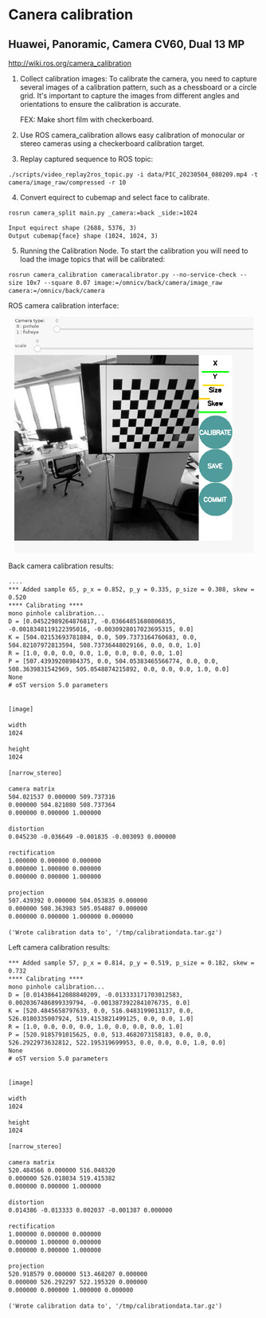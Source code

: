 # Canera calibration

## Huawei, Panoramic, Camera CV60, Dual 13 MP

 http://wiki.ros.org/camera_calibration

1. Collect calibration images: To calibrate the camera, you need to
   capture several images of a calibration pattern, such as a
   chessboard or a circle grid. It's important to capture the images
   from different angles and orientations to ensure the calibration is
   accurate.

   FEX: Make short film with checkerboard.

2. Use ROS camera_calibration allows easy calibration of monocular or
   stereo cameras using a checkerboard calibration target.

3. Replay captured sequence to ROS topic:

```shell
./scripts/video_replay2ros_topic.py -i data/PIC_20230504_080209.mp4 -t camera/image_raw/compressed -r 10
```

4. Convert equirect to cubemap and select face to calibrate.

```shell
rosrun camera_split main.py _camera:=back _side:=1024
```
	Input equirect shape (2688, 5376, 3)
	Output cubemap{face} shape (1024, 1024, 3)

5. Running the Calibration Node. To start the calibration you will
   need to load the image topics that will be calibrated:


```shell
rosrun camera_calibration cameracalibrator.py --no-service-check --size 10x7 --square 0.07 image:=/omnicv/back/camera/image_raw camera:=/omnicv/back/camera
```
ROS camera calibration interface:
<p align="center">
  <img width="480" src="calibrate.png">
</p>

Back camera calibration results:

```
....
*** Added sample 65, p_x = 0.852, p_y = 0.335, p_size = 0.308, skew = 0.520
**** Calibrating ****
mono pinhole calibration...
D = [0.04522989264876817, -0.03664851680806835, -0.0018348119122395016, -0.0030928017023695315, 0.0]
K = [504.02153693781884, 0.0, 509.7373164760683, 0.0, 504.82107972813594, 508.73736448029166, 0.0, 0.0, 1.0]
R = [1.0, 0.0, 0.0, 0.0, 1.0, 0.0, 0.0, 0.0, 1.0]
P = [507.43939208984375, 0.0, 504.05383465566774, 0.0, 0.0, 508.3639831542969, 505.0548874215892, 0.0, 0.0, 0.0, 1.0, 0.0]
None
# oST version 5.0 parameters


[image]

width
1024

height
1024

[narrow_stereo]

camera matrix
504.021537 0.000000 509.737316
0.000000 504.821080 508.737364
0.000000 0.000000 1.000000

distortion
0.045230 -0.036649 -0.001835 -0.003093 0.000000

rectification
1.000000 0.000000 0.000000
0.000000 1.000000 0.000000
0.000000 0.000000 1.000000

projection
507.439392 0.000000 504.053835 0.000000
0.000000 508.363983 505.054887 0.000000
0.000000 0.000000 1.000000 0.000000

('Wrote calibration data to', '/tmp/calibrationdata.tar.gz')

```

Left camera calibration results:
```
*** Added sample 57, p_x = 0.814, p_y = 0.519, p_size = 0.182, skew = 0.732
**** Calibrating ****
mono pinhole calibration...
D = [0.014386412088840209, -0.013333171703012583, 0.0020367486899339794, -0.0013873922841076735, 0.0]
K = [520.4845658797633, 0.0, 516.0483199013137, 0.0, 526.0180335007924, 519.4153821499125, 0.0, 0.0, 1.0]
R = [1.0, 0.0, 0.0, 0.0, 1.0, 0.0, 0.0, 0.0, 1.0]
P = [520.9185791015625, 0.0, 513.4682073158183, 0.0, 0.0, 526.2922973632812, 522.195319699953, 0.0, 0.0, 0.0, 1.0, 0.0]
None
# oST version 5.0 parameters


[image]

width
1024

height
1024

[narrow_stereo]

camera matrix
520.484566 0.000000 516.048320
0.000000 526.018034 519.415382
0.000000 0.000000 1.000000

distortion
0.014386 -0.013333 0.002037 -0.001387 0.000000

rectification
1.000000 0.000000 0.000000
0.000000 1.000000 0.000000
0.000000 0.000000 1.000000

projection
520.918579 0.000000 513.468207 0.000000
0.000000 526.292297 522.195320 0.000000
0.000000 0.000000 1.000000 0.000000

('Wrote calibration data to', '/tmp/calibrationdata.tar.gz')


```
